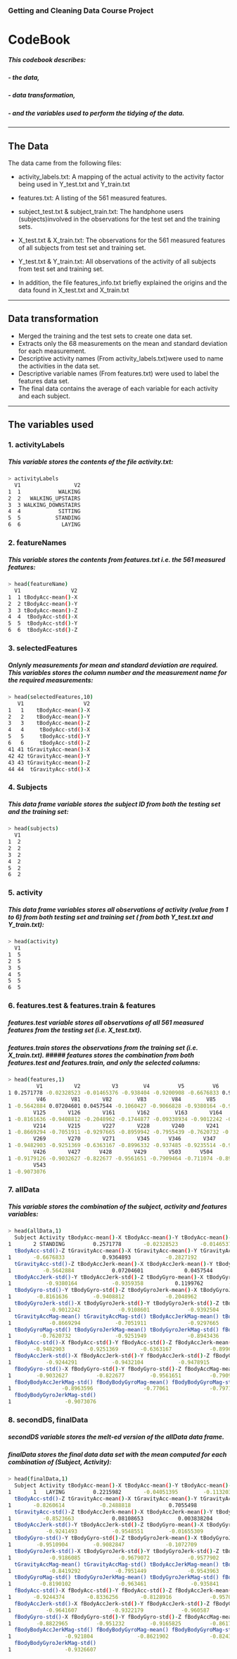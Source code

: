 ### Getting and Cleaning Data Course Project
# CodeBook
##### This codebook describes:
#####   - the data, 
#####   - data transformation,
#####   - and the variables used to perform the tidying of the data.

---

## The Data

The data came from the following files:

* activity_labels.txt: A mapping of the actual activity to the activity factor being used in Y_test.txt and Y_train.txt
* features.txt: A listing of the 561 measured features.
* subject_test.txt & subject_train.txt: The handphone users (subjects)involved in the observations for the test set and the training sets.
* X_test.txt & X_train.txt: The observations for the 561 measured features of all subjects from test set and training set.
* Y_test.txt & Y_train.txt: All observations of the activity of all subjects from test set and training set.

* In addition, the file features_info.txt briefly explained the origins and the data found in X_test.txt and X_train.txt

---

## Data transformation

* Merged the training and the test sets to create one data set.
* Extracts only the 68 measurements on the mean and standard deviation for each measurement. 
* Descriptive activity names (From activity_labels.txt)were used to name the activities in the data set.
* Descriptive variable names (From features.txt) were used to label the features data set.
* The final data contains the average of each variable for each activity and each subject.

---

## The variables used

### 1. activityLabels
##### This variable stores the contents of the file activity.txt:

```sh
> activityLabels
  V1                 V2
1  1            WALKING
2  2   WALKING_UPSTAIRS
3  3 WALKING_DOWNSTAIRS
4  4            SITTING
5  5           STANDING
6  6             LAYING
```
### 2. featureNames
##### This variable stores the contents from features.txt i.e. the 561 measured features:
```sh
> head(featureName)
  V1                V2
1  1 tBodyAcc-mean()-X
2  2 tBodyAcc-mean()-Y
3  3 tBodyAcc-mean()-Z
4  4  tBodyAcc-std()-X
5  5  tBodyAcc-std()-Y
6  6  tBodyAcc-std()-Z
```

### 3. selectedFeatures
##### Onlynly measurements for mean and standard deviation are required. This variables stores the column number and the measurement name for the required measurements:

```sh
> head(selectedFeatures,10)
   V1                   V2
1   1    tBodyAcc-mean()-X
2   2    tBodyAcc-mean()-Y
3   3    tBodyAcc-mean()-Z
4   4     tBodyAcc-std()-X
5   5     tBodyAcc-std()-Y
6   6     tBodyAcc-std()-Z
41 41 tGravityAcc-mean()-X
42 42 tGravityAcc-mean()-Y
43 43 tGravityAcc-mean()-Z
44 44  tGravityAcc-std()-X
```

### 4. Subjects
##### This data frame variable stores the subject ID from both the testing set and the training set:

```sh
> head(subjects)
  V1
1  2
2  2
3  2
4  2
5  2
6  2
```

### 5. activity
##### This data frame variables stores all observations of activity (value from 1 to 6) from both testing set and training set ( from both Y_test.txt and Y_train.txt): 

```sh
> head(activity)
  V1
1  5
2  5
3  5
4  5
5  5
6  5
```

### 6. features.test & features.train & features
##### features.test variable stores all observations of all 561 measured features from the testing set (i.e. X_test.txt).
##### features.train stores the observations from the training set (i.e. X_train.txt). ##### features stores the combination from both features.test and features.train, and only the selected columns:

```sh
> head(features,1)
         V1          V2          V3        V4         V5         V6       V41        V42       V43        V44        V45
1 0.2571778 -0.02328523 -0.01465376 -0.938404 -0.9200908 -0.6676833 0.9364893 -0.2827192 0.1152882 -0.9254273 -0.9370141
         V46        V81       V82        V83        V84        V85        V86      V121        V122      V123       V124
1 -0.5642884 0.07204601 0.0457544 -0.1060427 -0.9066828 -0.9380164 -0.9359358 0.1199762 -0.09179234 0.1896285 -0.8830891
        V125       V126       V161       V162        V163       V164       V165       V166       V201       V202
1 -0.8161636 -0.9408812 -0.2048962 -0.1744877 -0.09338934 -0.9012242 -0.9108601 -0.9392504 -0.8669294 -0.7051911
        V214       V215       V227       V228       V240       V241       V253       V254       V266       V267       V268
1 -0.8669294 -0.7051911 -0.9297665 -0.8959942 -0.7955439 -0.7620732 -0.9251949 -0.8943436 -0.9185097 -0.9182132 -0.7890915
        V269       V270       V271       V345      V346       V347       V348       V349       V350       V424      V425
1 -0.9482903 -0.9251369 -0.6363167 -0.8996332 -0.937485 -0.9235514 -0.9244291 -0.9432104 -0.9478915 -0.8235579 -0.807916
        V426       V427      V428       V429       V503      V504       V516       V517     V529       V530       V542
1 -0.9179126 -0.9032627 -0.822677 -0.9561651 -0.7909464 -0.711074 -0.8950612 -0.8963596 -0.77061 -0.7971128 -0.8901655
        V543
1 -0.9073076
```

### 7. allData
##### This variable stores the combination of the subject, activity and features variables:
```sh
> head(allData,1)
  Subject Activity tBodyAcc-mean()-X tBodyAcc-mean()-Y tBodyAcc-mean()-Z tBodyAcc-std()-X tBodyAcc-std()-Y
1       2 STANDING         0.2571778       -0.02328523       -0.01465376        -0.938404       -0.9200908
  tBodyAcc-std()-Z tGravityAcc-mean()-X tGravityAcc-mean()-Y tGravityAcc-mean()-Z tGravityAcc-std()-X tGravityAcc-std()-Y
1       -0.6676833            0.9364893           -0.2827192            0.1152882          -0.9254273          -0.9370141
  tGravityAcc-std()-Z tBodyAccJerk-mean()-X tBodyAccJerk-mean()-Y tBodyAccJerk-mean()-Z tBodyAccJerk-std()-X
1          -0.5642884            0.07204601             0.0457544            -0.1060427           -0.9066828
  tBodyAccJerk-std()-Y tBodyAccJerk-std()-Z tBodyGyro-mean()-X tBodyGyro-mean()-Y tBodyGyro-mean()-Z tBodyGyro-std()-X
1           -0.9380164           -0.9359358          0.1199762        -0.09179234          0.1896285        -0.8830891
  tBodyGyro-std()-Y tBodyGyro-std()-Z tBodyGyroJerk-mean()-X tBodyGyroJerk-mean()-Y tBodyGyroJerk-mean()-Z
1        -0.8161636        -0.9408812             -0.2048962             -0.1744877            -0.09338934
  tBodyGyroJerk-std()-X tBodyGyroJerk-std()-Y tBodyGyroJerk-std()-Z tBodyAccMag-mean() tBodyAccMag-std()
1            -0.9012242            -0.9108601            -0.9392504         -0.8669294        -0.7051911
  tGravityAccMag-mean() tGravityAccMag-std() tBodyAccJerkMag-mean() tBodyAccJerkMag-std() tBodyGyroMag-mean()
1            -0.8669294           -0.7051911             -0.9297665            -0.8959942          -0.7955439
  tBodyGyroMag-std() tBodyGyroJerkMag-mean() tBodyGyroJerkMag-std() fBodyAcc-mean()-X fBodyAcc-mean()-Y fBodyAcc-mean()-Z
1         -0.7620732              -0.9251949             -0.8943436        -0.9185097        -0.9182132        -0.7890915
  fBodyAcc-std()-X fBodyAcc-std()-Y fBodyAcc-std()-Z fBodyAccJerk-mean()-X fBodyAccJerk-mean()-Y fBodyAccJerk-mean()-Z
1       -0.9482903       -0.9251369       -0.6363167            -0.8996332             -0.937485            -0.9235514
  fBodyAccJerk-std()-X fBodyAccJerk-std()-Y fBodyAccJerk-std()-Z fBodyGyro-mean()-X fBodyGyro-mean()-Y fBodyGyro-mean()-Z
1           -0.9244291           -0.9432104           -0.9478915         -0.8235579          -0.807916         -0.9179126
  fBodyGyro-std()-X fBodyGyro-std()-Y fBodyGyro-std()-Z fBodyAccMag-mean() fBodyAccMag-std() fBodyBodyAccJerkMag-mean()
1        -0.9032627         -0.822677        -0.9561651         -0.7909464         -0.711074                 -0.8950612
  fBodyBodyAccJerkMag-std() fBodyBodyGyroMag-mean() fBodyBodyGyroMag-std() fBodyBodyGyroJerkMag-mean()
1                -0.8963596                -0.77061             -0.7971128                  -0.8901655
  fBodyBodyGyroJerkMag-std()
1                 -0.9073076
```

### 8. secondDS, finalData
##### secondDS variable stores the melt-ed version of the allData data frame.
##### finalData stores the final data data set with the mean computed for each combination of (Subject, Activity):
```sh
> head(finalData,1)
  Subject Activity tBodyAcc-mean()-X tBodyAcc-mean()-Y tBodyAcc-mean()-Z tBodyAcc-std()-X tBodyAcc-std()-Y
1       1   LAYING         0.2215982       -0.04051395        -0.1132036       -0.9280565       -0.8368274
  tBodyAcc-std()-Z tGravityAcc-mean()-X tGravityAcc-mean()-Y tGravityAcc-mean()-Z tGravityAcc-std()-X tGravityAcc-std()-Y
1       -0.8260614           -0.2488818            0.7055498            0.4458177            -0.89683            -0.90772
  tGravityAcc-std()-Z tBodyAccJerk-mean()-X tBodyAccJerk-mean()-Y tBodyAccJerk-mean()-Z tBodyAccJerk-std()-X
1          -0.8523663            0.08108653           0.003838204            0.01083424           -0.9584821
  tBodyAccJerk-std()-Y tBodyAccJerk-std()-Z tBodyGyro-mean()-X tBodyGyro-mean()-Y tBodyGyro-mean()-Z tBodyGyro-std()-X
1           -0.9241493           -0.9548551        -0.01655309        -0.06448612          0.1486894        -0.8735439
  tBodyGyro-std()-Y tBodyGyro-std()-Z tBodyGyroJerk-mean()-X tBodyGyroJerk-mean()-Y tBodyGyroJerk-mean()-Z
1        -0.9510904        -0.9082847             -0.1072709            -0.04151729            -0.07405012
  tBodyGyroJerk-std()-X tBodyGyroJerk-std()-Y tBodyGyroJerk-std()-Z tBodyAccMag-mean() tBodyAccMag-std()
1            -0.9186085            -0.9679072            -0.9577902         -0.8419292        -0.7951449
  tGravityAccMag-mean() tGravityAccMag-std() tBodyAccJerkMag-mean() tBodyAccJerkMag-std() tBodyGyroMag-mean()
1            -0.8419292           -0.7951449             -0.9543963            -0.9282456          -0.8747595
  tBodyGyroMag-std() tBodyGyroJerkMag-mean() tBodyGyroJerkMag-std() fBodyAcc-mean()-X fBodyAcc-mean()-Y fBodyAcc-mean()-Z
1         -0.8190102               -0.963461              -0.935841        -0.9390991        -0.8670652        -0.8826669
  fBodyAcc-std()-X fBodyAcc-std()-Y fBodyAcc-std()-Z fBodyAccJerk-mean()-X fBodyAccJerk-mean()-Y fBodyAccJerk-mean()-Z
1       -0.9244374       -0.8336256       -0.8128916            -0.9570739            -0.9224626            -0.9480609
  fBodyAccJerk-std()-X fBodyAccJerk-std()-Y fBodyAccJerk-std()-Z fBodyGyro-mean()-X fBodyGyro-mean()-Y fBodyGyro-mean()-Z
1           -0.9641607           -0.9322179            -0.960587         -0.8502492         -0.9521915         -0.9093027
  fBodyGyro-std()-X fBodyGyro-std()-Y fBodyGyro-std()-Z fBodyAccMag-mean() fBodyAccMag-std() fBodyBodyAccJerkMag-mean()
1        -0.8822965         -0.951232        -0.9165825         -0.8617676        -0.7983009                 -0.9333004
  fBodyBodyAccJerkMag-std() fBodyBodyGyroMag-mean() fBodyBodyGyroMag-std() fBodyBodyGyroJerkMag-mean()
1                 -0.921804              -0.8621902             -0.8243194                  -0.9423669
  fBodyBodyGyroJerkMag-std()
1                 -0.9326607
```

